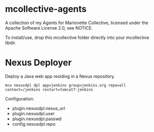 mcollective-agents
==================

A collection of my Agents for Marionette Collective, licensed
under the Apache Software License 2.0, see NOTICE.

To install/use, drop this mcollective folder directly into your
mcollective libdir.

Nexus Deployer
==============

Deploy a Java web app residing in a Nexus repository.

    mco nexusdpl dpl app=jenkins group=jenkins.org repo=all context=/jenkins restart=tomcat7-jenkins

Configuration:

* plugin.nexusdpl.nexus_url
* plugin.nexusdpl.user
* plugin.nexusdpl.passwd
* config.nexusdpl.repo

